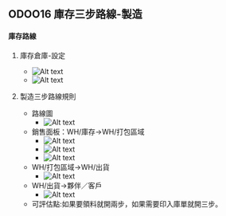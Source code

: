 ## ODOO16 庫存三步路線-製造
#### 庫存路線
1. 庫存倉庫-設定
   + ![Alt text](https://github.com/ksharry/odoo-repository/blob/main/pic/A5111.png?raw=true)
   + ![Alt text](https://github.com/ksharry/odoo-repository/blob/main/pic/AA51136.png?raw=true)

2. 製造三步路線規則
   + 路線圖
     + ![Alt text](https://github.com/ksharry/odoo-repository/blob/main/pic/AA5113.png?raw=true)
   + 銷售面板：WH/庫存->WH/打包區域
     + ![Alt text](https://github.com/ksharry/odoo-repository/blob/main/pic/AA51131.png?raw=true)
     + ![Alt text](https://github.com/ksharry/odoo-repository/blob/main/pic/AA51132.png?raw=true)
     + ![Alt text](https://github.com/ksharry/odoo-repository/blob/main/pic/AA51133.png?raw=true)
   + WH/打包區域->WH/出貨
     + ![Alt text](https://github.com/ksharry/odoo-repository/blob/main/pic/AA51134.png?raw=true)
   + WH/出貨->夥伴／客戶
     + ![Alt text](https://github.com/ksharry/odoo-repository/blob/main/pic/AA51135.png?raw=true)
   + 可評估點:如果要領料就開兩步，如果需要印入庫單就開三步。
